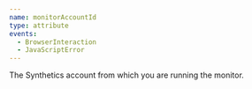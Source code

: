 ```yaml
---
name: monitorAccountId
type: attribute
events:
  - BrowserInteraction
  - JavaScriptError
---
```


The Synthetics account from which you are running the monitor.